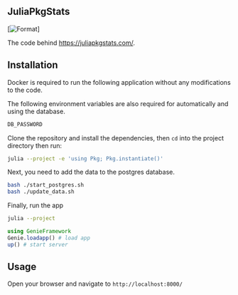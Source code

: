 ## JuliaPkgStats

[![Format](https://img.shields.io/badge/docs-stable-blue.svg)]

The code behind https://juliapkgstats.com/. 

## Installation

Docker is required to run the following application without any modifications to the code.

The following environment variables are also required for automatically and using the database.

```bash
DB_PASSWORD
```
Clone the repository and install the dependencies, then `cd` into the project directory then run:

```bash
julia --project -e 'using Pkg; Pkg.instantiate()'
```

Next, you need to add the data to the postgres database.
```bash
bash ./start_postgres.sh
bash ./update_data.sh
```

Finally, run the app

```bash
julia --project
```

```julia
using GenieFramework
Genie.loadapp() # load app
up() # start server
```

## Usage

Open your browser and navigate to `http://localhost:8000/`

